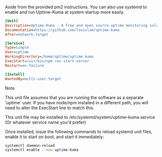 Aside from the provided pm2 instructions. You can also use systemd to enable and run Uptime-Kuma at system startup more easily.

```ini
[Unit]
Description=Uptime-Kuma - A free and open source uptime monitoring solution
Documentation=https://github.com/louislam/uptime-kuma
After=network.target

[Service]
Type=simple
User=uptime
WorkingDirectory=/home/uptime/uptime-kuma
ExecStart=/usr/bin/npm run start-server
Restart=on-failure

[Install]
WantedBy=multi-user.target
```

> [!NOTE]
> This unit file assumes that you are running the software as a separate 'uptime' user. If you have node/npm installed in a different path, you will need to alter the ExecStart line to match this.

This unit file may be installed to /etc/systemd/system/uptime-kuma.service (Or whatever service name you'd prefer)

Once installed, issue the following commands to reload systemd unit files, enable it to start on boot, and start it immediately:

```bash
systemctl daemon-reload
systemctl enable --now uptime-kuma
```

